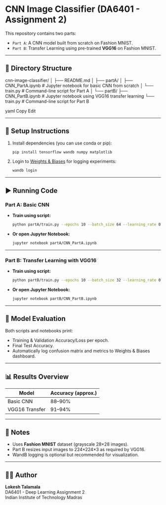 # CNN Image Classifier (DA6401 - Assignment 2)

This repository contains two parts:

- `Part A`: A CNN model built from scratch on Fashion MNIST.
- `Part B`: Transfer Learning using pre-trained **VGG16** on Fashion MNIST.

---

## 📁 Directory Structure

cnn-image-classifier/
│
├── README.md
│
├── partA/
│ ├── CNN_PartA.ipynb # Jupyter notebook for basic CNN from scratch
│ └── train.py # Command-line script for Part A
│
└── partB/
├── CNN_PartB.ipynb # Jupyter notebook using VGG16 transfer learning
└── train.py # Command-line script for Part B

yaml
Copy
Edit

---

## 🔧 Setup Instructions

1. Install dependencies (you can use conda or pip):
    ```bash
    pip install tensorflow wandb numpy matplotlib
    ```

2. Login to [Weights & Biases](https://wandb.ai/) for logging experiments:
    ```bash
    wandb login
    ```

---

## ▶️ Running Code

### Part A: Basic CNN

- **Train using script:**
    ```bash
    python partA/train.py --epochs 10 --batch_size 64 --learning_rate 0.001
    ```

- **Or open Jupyter Notebook:**
    ```bash
    jupyter notebook partA/CNN_PartA.ipynb
    ```

---

### Part B: Transfer Learning with VGG16

- **Train using script:**
    ```bash
    python partB/train.py --epochs 10 --batch_size 32 --learning_rate 0.0001
    ```

- **Or open Jupyter Notebook:**
    ```bash
    jupyter notebook partB/CNN_PartB.ipynb
    ```

---

## 🧪 Model Evaluation

Both scripts and notebooks print:

- Training & Validation Accuracy/Loss per epoch.
- Final Test Accuracy.
- Automatically log confusion matrix and metrics to Weights & Biases dashboard.

---

## 📊 Results Overview

| Model          | Accuracy (approx.) |
|----------------|--------------------|
| Basic CNN      | 88–90%             |
| VGG16 Transfer | 91–94%             |

---

## 📎 Notes

- Uses **Fashion MNIST** dataset (grayscale 28×28 images).
- Part B resizes input images to 224×224×3 as required by VGG16.
- WandB logging is optional but recommended for visualization.

---

## 🧑‍💻 Author

**Lokesh Talamala**  
DA6401 - Deep Learning Assignment 2  
Indian Institute of Technology Madras